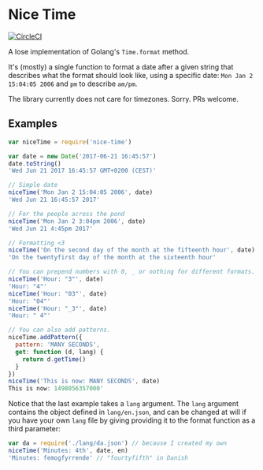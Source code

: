 # Nice Time

[![CircleCI](https://circleci.com/gh/casperin/nice-time.svg?style=svg)](https://circleci.com/gh/casperin/nice-time)

A lose implementation of Golang's `Time.format` method.

It's (mostly) a single function to format a date after a given
string that describes what the format should look like, using a specific date: `Mon Jan 2 15:04:05 2006` and `pm` to describe `am/pm`.

The library currently does not care for timezones. Sorry. PRs welcome.

## Examples
```js
var niceTime = require('nice-time')

var date = new Date('2017-06-21 16:45:57')
date.toString()
'Wed Jun 21 2017 16:45:57 GMT+0200 (CEST)'

// Simple date
niceTime('Mon Jan 2 15:04:05 2006', date)
'Wed Jun 21 16:45:57 2017'

// For the people across the pond
niceTime('Mon Jan 2 3:04pm 2006', date)
'Wed Jun 21 4:45pm 2017'

// Formatting <3
niceTime('On the second day of the month at the fifteenth hour', date)
'On the twentyfirst day of the month at the sixteenth hour'

// You can prepend numbers with 0, _ or nothing for different formats.
niceTime('Hour: "3"', date)
'Hour: "4"'
niceTime('Hour: "03"', date)
'Hour: "04"'
niceTime('Hour: "_3"', date)
'Hour: " 4"'

// You can also add patterns.
niceTime.addPattern({
  pattern: 'MANY SECONDS',
  get: function (d, lang) {
    return d.getTime()
  }
})
niceTime('This is now: MANY SECONDS', date)
This is now: 1498056357000'
```

Notice that the last example takes a `lang` argument. The `lang` argument
contains the object defined in `lang/en.json`, and can be changed at will if
you have your own `lang` file by giving providing it to the format function as
a third parameter:
```js
var da = require('./lang/da.json') // because I created my own
niceTime('Minutes: 4th', date, en)
'Minutes: femogfyrrende' // "fourtyfifth" in Danish
```

